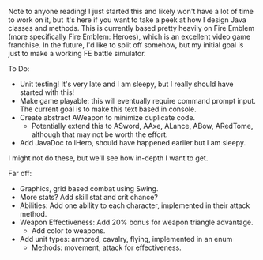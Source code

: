 
Note to anyone reading! I just started this and likely won't have a lot of time to work on it, but it's here if you want to take a peek at how I design Java classes and methods. This is currently based pretty heavily on Fire Emblem (more specifically Fire Emblem: Heroes), which is an excellent video game franchise. In the future, I'd like to split off somehow, but my initial goal is just to make a working FE battle simulator.

To Do: 
 - Unit testing! It's very late and I am sleepy, but I really should have started with this!
 - Make game playable: this will eventually require command prompt input. The current goal is to make this text based in console.
 - Create abstract AWeapon to minimize duplicate code. 
    - Potentially extend this to ASword, AAxe, ALance, ABow, ARedTome, although that may not be worth the effort.
 - Add JavaDoc to IHero, should have happened earlier but I am sleepy.


I might not do these, but we'll see how in-depth I want to get.

Far off:
 - Graphics, grid based combat using Swing.
 - More stats? Add skill stat and crit chance?
 - Abilities: Add one ability to each character, implemented in their attack method.
 - Weapon Effectiveness: Add 20% bonus for weapon triangle advantage.
    - Add color to weapons.
 - Add unit types: armored, cavalry, flying, implemented in an enum
    - Methods: movement, attack for effectiveness.